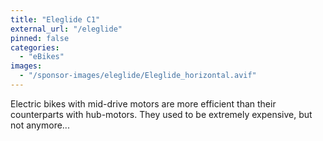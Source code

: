 ```yaml
---
title: "Eleglide C1"
external_url: "/eleglide"
pinned: false
categories:
  - "eBikes" 
images:
  - "/sponsor-images/eleglide/Eleglide_horizontal.avif"
---
```


Electric bikes with mid-drive motors are more efficient than their counterparts with hub-motors. They used to be extremely expensive, but not anymore...